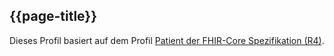 ## {{page-title}}

Dieses Profil basiert auf dem Profil [Patient der FHIR-Core Spezifikation (R4)](http://hl7.org/fhir/R4/patient.html).
